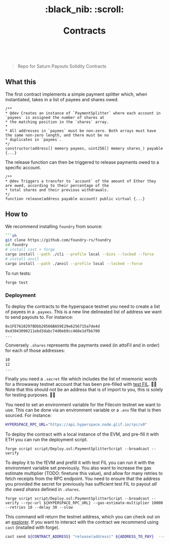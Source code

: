 <h1 align="center">
	<br>
	 :black_nib: :scroll: 
	<br>
	<br>
	Contracts
	<br>
	<br>
	<br>
</h1>

> Repo for Saturn Payouts Solidity Contracts 


## What this

The first contract implements a simple payment splitter which, when instantiated, takes in a list of payees and shares owed. 

```solidity
/**
* @dev Creates an instance of `PaymentSplitter` where each account in `payees` is assigned the number of shares at
* the matching position in the `shares` array.
*
* All addresses in `payees` must be non-zero. Both arrays must have the same non-zero length, and there must be no
* duplicates in `payees`.
*/
constructor(address[] memory payees, uint256[] memory shares_) payable {...}

```

The release function can then be triggered to release payments owed to a specific account. 

```solidity 
/**
* @dev Triggers a transfer to `account` of the amount of Ether they are owed, according to their percentage of the
* total shares and their previous withdrawals.
*/
function release(address payable account) public virtual {...}

```


## How to 


We recommend installing `foundry` from source: 
```bash
```sh
git clone https://github.com/foundry-rs/foundry
cd foundry
# install cast + forge
cargo install --path ./cli --profile local --bins --locked --force
# install anvil
cargo install --path ./anvil --profile local --locked --force
```

To run tests: 
```bash
forge test
```
### Deployment

To deploy the contracts to the hyperspace testnet you need to create a list of payees in a `.payees`. This is a new line delineated list of address we want to send payouts to. For instance: 
```bash
0x1FE76102978Dbb20566BA59E29e6256715a7de4d
0xd3043090211ebd3dabc74d0eb9cc468e1dfbb700
...
```

Conversely `.shares` represents the payments owed (in attoFil and in order) for each of those addresses: 
```bash
10
12
...
```

Finally you need a `.secret` file which includes the list of mnemonic words for a throwaway testnet account that has been pre-filled with [test FIL](https://hyperspace.yoga/#faucet). 🚨🚨 Note that this should not be an address that is of import to you, this is solely for testing purposes. 🚨🚨

You need to set an environment variable for the Filecoin testnet we want to use. This can be done via an environment variable or a `.env` file that is then sourced. For instance: 
```bash 
HYPERSPACE_RPC_URL="https://api.hyperspace.node.glif.io/rpc/v0"
```

To deploy the contract with a local instance of the EVM, and pre-fill it with ETH you can run the deployment script. 
```
forge script script/Deploy.sol:PaymentSplitterScript --broadcast --verify 

```

To deploy it to the fEVM and prefill it with test FIL you can run it with the environment variable set previously. You also want to increase the gas estimate multiplier (TODO: finetune this value), and allow for many retries to fetch receipts from the RPC endpoint. You need to ensure that the address you provided the secret for previously has sufficient test FIL to payout _all the owed shares_ defined in `.shares`. 
```
forge script script/Deploy.sol:PaymentSplitterScript --broadcast --verify --rpc-url ${HYPERSPACE_RPC_URL} --gas-estimate-multiplier 10000 --retries 10 --delay 30 --slow

```

This command will return the testnet address, which you can check out on an [explorer](https://hyperspace.filfox.info/en). If you want to interact with the contract we recommend using `cast` (installed with forge). 

```bash
cast send ${CONTRACT_ADDRESS} "release(address)" ${ADDRESS_TO_PAY}  --rpc-url ${HYPERSPACE_RPC_URL} --private-key=${HYPERSPACE_PRIVKEY} 
```
